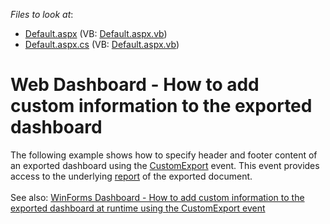 <!-- default file list -->
*Files to look at*:

* [Default.aspx](./CS/WebDashboard_CustomExport/Default.aspx) (VB: [Default.aspx.vb](./VB/WebDashboard_CustomExport/Default.aspx.vb))
* [Default.aspx.cs](./CS/WebDashboard_CustomExport/Default.aspx.cs) (VB: [Default.aspx.vb](./VB/WebDashboard_CustomExport/Default.aspx.vb))
<!-- default file list end -->
# Web Dashboard - How to add custom information to the exported dashboard


<p>The following example shows how to specify header and footer content of an exported dashboard using the <a href="https://documentation.devexpress.com/Dashboard/DevExpressDashboardWebASPxDashboard_CustomExporttopic.aspx">CustomExport</a> event. This event provides access to the underlying <a href="https://documentation.devexpress.com/#XtraReports/clsDevExpressXtraReportsUIXtraReporttopic">report</a> of the exported document.<br><br>See also: <a href="https://www.devexpress.com/Support/Center/p/T466558">WinForms Dashboard - How to add custom information to the exported dashboard at runtime using the CustomExport event</a></p>

<br/>


